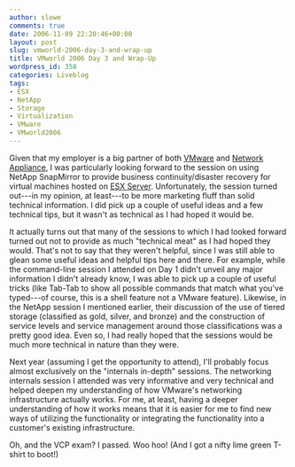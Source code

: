 ```yaml
---
author: slowe
comments: true
date: 2006-11-09 22:20:46+00:00
layout: post
slug: vmworld-2006-day-3-and-wrap-up
title: VMworld 2006 Day 3 and Wrap-Up
wordpress_id: 358
categories: Liveblog
tags:
- ESX
- NetApp
- Storage
- Virtualization
- VMware
- VMworld2006
---
```


Given that my employer is a big partner of both [VMware](http://www.vmware.com/) and [Network Appliance](http://www.netapp.com/), I was particularly looking forward to the session on using NetApp SnapMirror to provide business continuity/disaster recovery for virtual machines hosted on [ESX Server](http://www.vmware.com/products/vi/esx/). Unfortunately, the session turned out---in my opinion, at least---to be more marketing fluff than solid technical information. I did pick up a couple of useful ideas and a few technical tips, but it wasn't as technical as I had hoped it would be.

It actually turns out that many of the sessions to which I had looked forward turned out not to provide as much "technical meat" as I had hoped they would. That's not to say that they weren't helpful, since I was still able to glean some useful ideas and helpful tips here and there. For example, while the command-line session I attended on Day 1 didn't unveil any major information I didn't already know, I was able to pick up a couple of useful tricks (like Tab-Tab to show all possible commands that match what you've typed---of course, this is a shell feature not a VMware feature). Likewise, in the NetApp session I mentioned earlier, their discussion of the use of tiered storage (classified as gold, silver, and bronze) and the construction of service levels and service management around those classifications was a pretty good idea. Even so, I had really hoped that the sessions would be much more technical in nature than they were.

Next year (assuming I get the opportunity to attend), I'll probably focus almost exclusively on the "internals in-depth" sessions. The networking internals session I attended was very informative and very technical and helped deepen my understanding of how VMware's networking infrastructure actually works. For me, at least, having a deeper understanding of how it works means that it is easier for me to find new ways of utilizing the functionality or integrating the functionality into a customer's existing infrastructure.

Oh, and the VCP exam? I passed. Woo hoo! (And I got a nifty lime green T-shirt to boot!)
